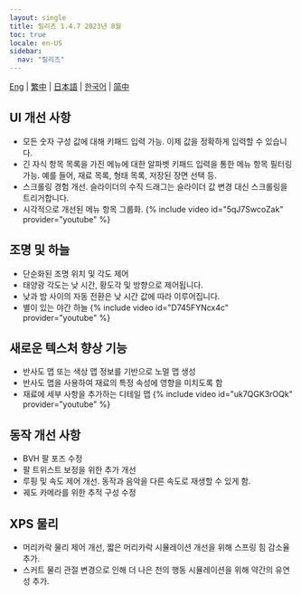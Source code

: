 ```yaml
---
layout: single
title: 릴리즈 1.4.7 2023년 8월
toc: true
locale: en-US
sidebar:
  nav: "릴리즈"
---
```

[Eng](/kr/dancexr/releases/1.4.7) | [繁中](/tw/kr/dancexr/releases/1.4.7) | [日本語](/jp/kr/dancexr/releases/1.4.7) | [한국어](/kr/kr/dancexr/releases/1.4.7) | [简中](/zh/kr/dancexr/releases/1.4.7)


## UI 개선 사항
* 모든 숫자 구성 값에 대해 키패드 입력 가능. 이제 값을 정확하게 입력할 수 있습니다.
* 긴 자식 항목 목록을 가진 메뉴에 대한 알파벳 키패드 입력을 통한 메뉴 항목 필터링 가능. 예를 들어, 재료 목록, 형태 목록, 저장된 장면 선택 등.
* 스크롤링 경험 개선. 슬라이더의 수직 드래그는 슬라이더 값 변경 대신 스크롤링을 트리거합니다.
* 시각적으로 개선된 메뉴 항목 그룹화.
{% include video id="5qJ7SwcoZak" provider="youtube" %}


## 조명 및 하늘
* 단순화된 조명 위치 및 각도 제어
* 태양광 각도는 낮 시간, 황도각 및 방향으로 제어됩니다.
* 낮과 밤 사이의 자동 전환은 낮 시간 값에 따라 이루어집니다.
* 별이 있는 야간 하늘
{% include video id="D745FYNcx4c" provider="youtube" %}


## 새로운 텍스처 향상 기능
* 반사도 맵 또는 색상 맵 정보를 기반으로 노멀 맵 생성
* 반사도 맵을 사용하여 재료의 특정 속성에 영향을 미치도록 함
* 재료에 세부 사항을 추가하는 디테일 맵
{% include video id="uk7QGK3rOQk" provider="youtube" %}


## 동작 개선 사항
* BVH 팔 포즈 수정
* 팔 트위스트 보정을 위한 추가 개선
* 루핑 및 속도 제어 개선. 동작과 음악을 다른 속도로 재생할 수 있게 함.
* 궤도 카메라를 위한 추적 구성 수정


## XPS 물리
* 머리카락 물리 제어 개선, 짧은 머리카락 시뮬레이션 개선을 위해 스프링 힘 감소율 추가.
* 스커트 물리 관절 변경으로 인해 더 나은 천의 행동 시뮬레이션을 위해 약간의 유연성 추가.
